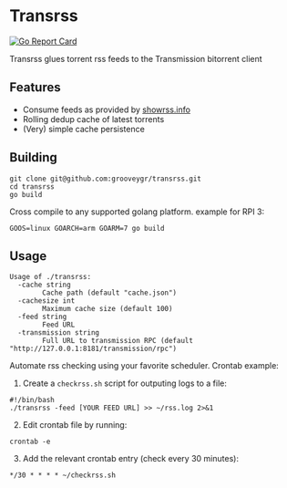 # Transrss

[![Go Report Card](https://goreportcard.com/badge/github.com/grooveygr/transrss)](https://goreportcard.com/report/github.com/grooveygr/transrss)

Transrss glues torrent rss feeds to the Transmission bitorrent client


## Features

- Consume feeds as provided by [showrss.info](https://showrss.info)
- Rolling dedup cache of latest torrents
- (Very) simple cache persistence

## Building

```
git clone git@github.com:grooveygr/transrss.git
cd transrss
go build
```

Cross compile to any supported golang platform. example for RPI 3:
```
GOOS=linux GOARCH=arm GOARM=7 go build
```

## Usage


```
Usage of ./transrss:
  -cache string
        Cache path (default "cache.json")
  -cachesize int
        Maximum cache size (default 100)
  -feed string
        Feed URL
  -transmission string
        Full URL to transmission RPC (default "http://127.0.0.1:8181/transmission/rpc")
```

Automate rss checking using your favorite scheduler. Crontab example:

1. Create a `checkrss.sh` script for outputing logs to a file: 
```
#!/bin/bash
./transrss -feed [YOUR FEED URL] >> ~/rss.log 2>&1
```

2. Edit crontab file by running:
```
crontab -e
```

3. Add the relevant crontab entry (check every 30 minutes):
```
*/30 * * * * ~/checkrss.sh
```
